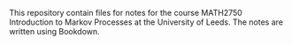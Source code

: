 This repository contain files for notes for the course MATH2750 Introduction to Markov Processes at the University of Leeds. The notes are written using Bookdown.

